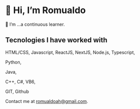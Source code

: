 # 👋 Hi, I’m Romualdo

🌱 I’m ...a continuous learner.

## Tecnologies I have worked with

 HTML/CSS, 
 Javascript,
 ReactJS,
 NextJS,
 Node.js,
 Typescript,
 
 Python, 
 
 Java,
 
 C++,
 C#,
 VB6,
 
 GIT,
 Github 
 

Contact me at romualdoah@gmail.com.
